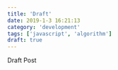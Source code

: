 ```yaml
---
title: 'Draft'
date: 2019-1-3 16:21:13
category: 'development'
tags: ['javascript', 'algorithm']
draft: true
---
```


Draft Post
